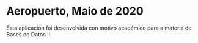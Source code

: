 # Aeropuerto, Maio de 2020

Esta aplicación foi desenvolvida con motivo académico para a materia de Bases de Datos II.
